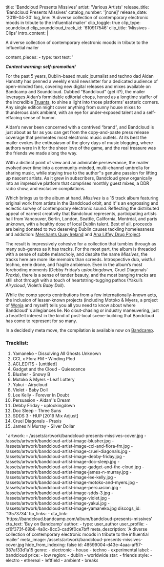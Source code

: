 title: 'Bandcloud Presents Missives'
artist: 'Various Artists'
release_title: 'Bandcloud Presents Missives'
catalog_number: '[none]'
release_date: '2019-04-30'
log_line: 'A diverse collection of contemporary electronic moods in tribute to the influential mailer'
clip_toggle: true
clip_type: soundcloud
clip_soundcloud_track_id: '610917546'
clip_title: 'Missives - Clips'
intro_content: |
  <p>A diverse collection of contemporary electronic moods in tribute to the influential mailer
  </p>
content_pieces:
  -
    type: text
    text: '<p><i><b>Content warning: self-promotion!</b></i></p><p>For the past 5 years, Dublin-based music journalist and techno dad Aidan Hanratty has penned a weekly email newsletter for a dedicated audience of open-minded fans, covering new digital releases and mixes available on Bandcamp and Soundcloud. Dubbed “Bandcloud” (get it?), the mailer leverages Aidan’s formidable editorial chops, honed as a longtime staffer of the incredible <a href="http://truantsblog.com/" target="_blank">Truants</a>, to shine a light into those platforms’ esoteric corners. Any single edition might cover anything from sunny house mixes to thunderous dark ambient, with an eye for under-exposed talent and a self-effacing sense of humor.&nbsp;</p><p>Aidan’s never been concerned with a contrived “brand”, and Bandcloud is just about as far as you can get from the copy-and-paste press release coverage that permeates most electronic music outlets. At its best the mailer evokes the enthusiasm of the glory days of music blogging, where authors were in it for the sheer love of the game, and the real treasure was the friends we made along the way.&nbsp;</p><p>With a distinct point of view and an admirable perseverance, the mailer evolved over time into a community-minded, multi-channel umbrella for sharing music, while staying true to the author''s genuine passion for lifting up nascent artists. As it grew in subscribers, Bandcloud grew organically into an impressive platform that comprises monthly guest mixes, a DDR radio show, and exclusive compilations.&nbsp;&nbsp;</p><p>Which brings us to the album at hand. <i>Missives </i>is a 15 track album featuring original work from artists in the Bandcloud orbit, and it''s an engrossing and eclectic survey of contemporary electronic sound. Reflecting the distributed appeal of earnest creativity that Bandcloud represents, participating artists hail from Vancouver, Berlin, London, Seattle, California, Montréal, and parts unknown, with a healthy dose of local Dublin talent. Best of all, proceeds are being donated to two deserving Dublin causes tackling homelessness and addiction: <a href="https://mqi.ie/" target="_blank">Merchants Quay Ireland</a> and <a href="http://www.aldp.ie/" target="_blank">Ana Liffey Drug Project</a>.</p><p>The result is impressively cohesive for a collection that tumbles through as many sub-genres as it has tracks. For the most part, the album is threaded with a sense of subtle melancholy, and despite the name <i>Missives</i>, the tracks here are more like memoirs than screeds. Introspective dub, wistful techno, eerie drone, and fragile ambience. Even in the album’s most foreboding moments (Debby Friday’s <i>uplookingdown</i>, Cruel Diagonals’ <i>Praxis</i>), there is a sense of tender beauty, and the most banging tracks are still shot through with a touch of heartstring-tugging pathos (Yakui’s <i>Airycloud</i>, Violet’s <i>Baby Doll</i>).</p><p>While the comp sports contributions from a few internationally-known acts, the inclusion of lesser-known projects (including Motoko &amp; Myers, a project of <a href="https://soundcloud.com/wonj" target="_blank">Wonja</a> and myself) tells you all you need to know about where Bandcloud''s allegiances lie. No clout-chasing or industry maneuvering, just a heartfelt interest in the kind of post-local scene-building that Bandcloud has come to represent for so many.&nbsp;</p><p>In a decidedly meta move, the compilation is available now on <a href="https://bandcloud.bandcamp.com/album/bandcloud-presents-missives" target="_blank">Bandcamp</a>.&nbsp;</p><h3>Tracklist:</h3><ol><li>Yamaneko - Dissolving All Ghosts Unknown</li><li>CCL x Flora FM - Winding Plod</li><li>ACI_EDITS - [untitled]</li><li>Gadget and the Cloud - Quiescence</li><li>Blusher - Snowy B</li><li>Motoko &amp; Myers - Leaf Lottery</li><li>Yakui - Airycloud</li><li>Violet - Baby Doll</li><li>Lee Kelly - Forever In Doubt</li><li>Persuasion - Aidan''s Dream</li><li>Debby Friday - uplookingdown</li><li>Doc Sleep - Three Suns</li><li>SDDS 3 - HUP [2019 Mix Adjust]</li><li>Cruel Diagonals - Praxis</li><li>James N Murray - Silver Dollar</li></ol>'
artwork:
  - /assets/artwork/bandcloud-presents-missives-cover.jpg
  - /assets/artwork/bandcloud-artist-image-blusher.jpg
  - /assets/artwork/bandcloud-artist-image-ccl-and-flora-fm.jpg
  - /assets/artwork/bandcloud-artist-image-cruel-diagonals.jpg
  - /assets/artwork/bandcloud-artist-image-debby-friday.jpg
  - /assets/artwork/bandcloud-artist-image-doc-sleep.jpg
  - /assets/artwork/bandcloud-artist-image-gadget-and-the-cloud.jpg
  - /assets/artwork/bandcloud-artist-image-james-n-murray.jpg
  - /assets/artwork/bandcloud-artist-image-lee-kelly.jpg
  - /assets/artwork/bandcloud-artist-image-motoko-and-myers.jpg
  - /assets/artwork/bandcloud-artist-image-persuasion.jpg
  - /assets/artwork/bandcloud-artist-image-sdds-3.jpg
  - /assets/artwork/bandcloud-artist-image-violet.jpg
  - /assets/artwork/bandcloud-artist-image-yakui.jpg
  - /assets/artwork/bandcloud-artist-image-yamaneko.jpg
discogs_id: '13573734'
tip_links:
  -
    cta_link: 'https://bandcloud.bandcamp.com/album/bandcloud-presents-missives'
    cta_text: 'Buy on Bandcamp'
author:
  -
    type: user_author
    user_profile:
      - cf6f373f-69b8-4a0c-8cc3-cad9f0ce7bff
meta_description: 'A diverse collection of contemporary electronic moods in tribute to the influential mailer'
meta_image: /assets/artwork/bandcloud-presents-missives-cover.jpg
hide_from_indexing: false
id: 48599004-d43e-4aaa-af57-387af33d1a15
genre:
  - electronic
  - house
  - techno
  - experimental
label:
  - bandcloud
price:
  - low
region:
  - dublin
  - worldwide
star:
  - friends
style:
  - electro
  - ethereal
  - leftfield
  - ambient
  - breaks
